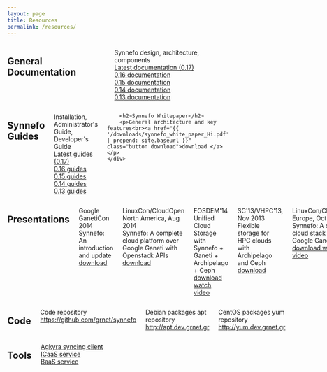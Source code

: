 ```yaml
---
layout: page
title: Resources
permalink: /resources/
---
```


<div class="row">
    <div class="columns small-3 text-center">
        <i class="fa fa-file-text-o fa-3x"></i>
    </div>
    <div class="columns small-9">
        <h2>General Documentation</h2>
        <p>Synnefo design, architecture, components <br>
            <a href="http://www.synnefo.org/docs/synnefo/latest/index.html">Latest documentation (0.17)</a><br>
            <a href="https://www.synnefo.org/docs/synnefo/0.16/">0.16 documentation </a><br>
            <a href="https://www.synnefo.org/docs/synnefo/0.15/">0.15 documentation </a><br>
            <a href="https://www.synnefo.org/docs/synnefo/0.14/">0.14 documentation</a><br>
            <a href="https://www.synnefo.org/docs/synnefo/0.13/">0.13 documentation</a><br>
        </p>
    </div>
</div>
<div class="row">
    <div class="columns small-3 text-center">
        <i class="fa fa-life-ring fa-3x"></i>
    </div>
    <div class="columns small-9">
        <h2>Synnefo Guides </h2>
        <p>Installation, Administrator's Guide, Developer's Guide<br>
            <a href="http://www.synnefo.org/docs/synnefo/latest/index.html#synnefo-guides">Latest guides (0.17)</a><br>
            <a href="http://www.synnefo.org/docs/synnefo/0.16/index.html#synnefo-guides">0.16 guides </a><br>
            <a href="http://www.synnefo.org/docs/synnefo/0.15/index.html#synnefo-guides">0.15 guides </a><br>
            <a href="http://www.synnefo.org/docs/synnefo/0.14/index.html#synnefo-guides">0.14 guides</a><br>
            <a href="http://www.synnefo.org/docs/synnefo/0.13/index.html#synnefo-guides">0.13 guides</a><br>
        </p>

        <h2>Synnefo Whitepaper</h2>
        <p>General architecture and key features<br><a href="{{ '/downloads/synnefo_white_paper_Hi.pdf' | prepend: site.baseurl }}" class="button download">download </a></p>
    </div>
</div>

<div class="row">
    <div class="columns small-3 text-center">
        <i class="fa fa-line-chart fa-3x"></i>
    </div>
    <div class="columns small-9">
        <h2>Presentations</h2>
        <p>Google GanetiCon 2014<br> Synnefo: An introduction and update
            <br><a href="https://pithos.okeanos.grnet.gr/public/Si3JNhVoUQJcIdT2biwCc3" class="button download" title="Google GanetiCon 2014 presenatation">download </a>
        </p>
        <p>LinuxCon/CloudOpen North America, Aug 2014<br> Synnefo: A complete cloud platform over Google Ganeti with Openstack APIs
            <br><a href="http://www.slideshare.net/VangelisKoukis/synnefo-linuxconcloudopen-na-2014" class="button download" title="LinuxCon/Cloud Open North America 2014 presenatation">download </a>
        </p>
        <p>FOSDEM'14<br>Unified Cloud Storage with Synnefo + Ganeti + Archipelago + Ceph
            <br><a href="https://pithos.okeanos.grnet.gr/public/gyPowF3TPqdkqHnRWd8KU4" class="button download" title="fosdem 2014 Synnefo + Ganeti + Archipelago + Ceph presenatation">download </a>
            <a href="http://ftp.heanet.ie/mirrors/fosdem-video/2014/UD2120_Chavanne/Saturday/Unified_Cloud_Storage_with_Synnefo_Ganeti_Archipelago_Ceph.webm" title="fosdem 2014 Synnefo video" class="button watch" target="_blank"><span>watch video</span></a>
        </p>
        <p>SC'13/VHPC'13, Nov 2013<br>Flexible storage for HPC clouds with Archipelago and Ceph
            <br><a href="https://pithos.okeanos.grnet.gr/public/6SCbXPVULEaOIaWe69uYG4" class="button download" title="Archipelago @ VHPC'13 / SuperComputing '13">download </a>
        </p>
        <p>LinuxCon/CloudOpen Europe, Oct 2013<br>Synnefo: A complete cloud stack over Google Ganeti
            <br><a href="https://pithos.okeanos.grnet.gr/public/h95nV0avtWoQFLrbrUuB13" class="button download" title="Synnefo @ LinuxCon/CloudOpen Europe">download </a>
            <a href="http://www.youtube.com/watch?v=ruzo36xdDFo"  class="button watch" target="_blank" title="LinuxCon Video Presentation"><span>watch video</span></a>
        </p>
        <p>Ceph Day London, Oct 2013<br>Synnefo + Ganeti + Ceph
            <br><a href="https://pithos.okeanos.grnet.gr/public/vmYLoxipHItMhXUB3vKNB3" class="button download" title="Synnefo @ Ceph Day London">download </a>
        </p>
        <p>FOSDEM'13<br>Introducing the Synnefo open source IaaS platform
            <br><a href="https://okeanos.grnet.gr/static/medialibrary/2013/02/20130203_-_vkoukis-SynnefoFOSDEM13_1.pdf" class="button download" title="fosdem 2013 Synnefo presenatation">download </a>
            <a href="https://archive.fosdem.org/2013/schedule/event/synnefo/" title="fosdem 2013 Synnefo video" class="button watch" target="_blank"><span>watch video</span></a>
        </p>
    </div>
</div>
<div class="row">
    <div class="columns small-3 text-center">
        <i class="fa fa-file-code-o fa-3x"></i>
    </div>
    <div class="columns small-9">
        <h2>Code</h2>
        <p>Code repository<br><a href="https://github.com/grnet/synnefo">https://github.com/grnet/synnefo</a></p>
        <p>Debian packages apt repository <br><a href="http://apt.dev.grnet.gr">http://apt.dev.grnet.gr</a></p>
        <p>CentOS packages yum repository <br><a href="http://yum.dev.grnet.gr">http://yum.dev.grnet.gr</a></p>
    </div>
</div>
<div class="row">
    <div class="columns small-3 text-center">
        <i class="fa fa-wrench fa-3x"></i>
    </div>
    <div class="columns small-9">
        <h2>Tools</h2>
        <p>
            <a href="{{ '/agkyra/' | prepend: site.baseurl }}">Agkyra syncing client</a><br>
            <a href="{{ '/icaas/' | prepend: site.baseurl }}">ICaaS service</a><br>
            <a href="{{ '/baas/' | prepend: site.baseurl }}">BaaS service</a><br>
        </p>
    </div>
</div>

